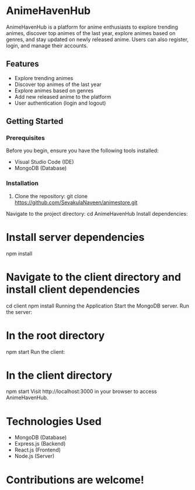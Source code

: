 # AnimeHavenHub
AnimeHavenHub is a platform for anime enthusiasts to explore trending animes, discover top animes of the last year, explore animes based on genres, and stay updated on newly released anime. Users can also register, login, and manage their accounts.
## Features
- Explore trending animes
- Discover top animes of the last year
- Explore animes based on genres
- Add new released anime to the platform
- User authentication (login and logout)

## Getting Started
### Prerequisites
Before you begin, ensure you have the following tools installed:
- Visual Studio Code (IDE)
- MongoDB (Database)

### Installation
1. Clone the repository:
git clone https://github.com/SevakulaNaveen/animestore.git

Navigate to the project directory:
cd AnimeHavenHub
Install dependencies:

# Install server dependencies
npm install

# Navigate to the client directory and install client dependencies
cd client
npm install
Running the Application
Start the MongoDB server.
Run the server:

# In the root directory
npm start
Run the client:

# In the client directory
npm start
Visit http://localhost:3000 in your browser to access AnimeHavenHub.

# Technologies Used
- MongoDB (Database)
- Express.js (Backend)
- React.js (Frontend)
- Node.js (Server)

# Contributions are welcome!
